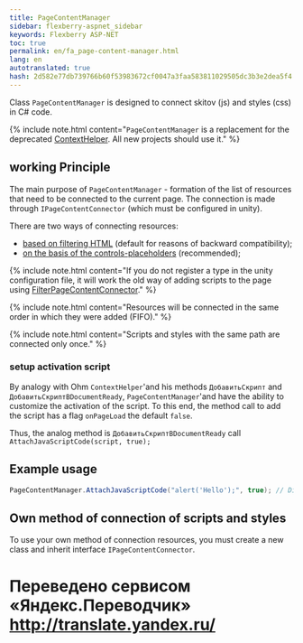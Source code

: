 ```yaml
--- 
title: PageContentManager 
sidebar: flexberry-aspnet_sidebar 
keywords: Flexberry ASP-NET 
toc: true 
permalink: en/fa_page-content-manager.html 
lang: en 
autotranslated: true 
hash: 2d582e77db739766b60f53983672cf0047a3faa583811029505dc3b3e2dea5f4 
--- 
```


Class `PageContentManager` is designed to connect skitov (js) and styles (css) in C# code. 

{% include note.html content="`PageContentManager` is a replacement for the deprecated [ContextHelper](fa_context-helper.html). All new projects should use it." %} 

## working Principle 

The main purpose of `PageContentManager` - formation of the list of resources that need to be connected to the current page. The connection is made through `IPageContentConnector` (which must be configured in unity). 

There are two ways of connecting resources: 

* [based on filtering HTML](fa_filter-page-content-connector.html) (default for reasons of backward compatibility); 
* [on the basis of the controls-placeholders](fa_placeholder-page-content-connector.html) (recommended); 

{% include note.html content="If you do not register a type in the unity configuration file, it will work the old way of adding scripts to the page using [FilterPageContentConnector](fa_filter-page-content-connector.html)." %} 

{% include note.html content="Resources will be connected in the same order in which they were added (FIFO)." %} 

{% include note.html content="Scripts and styles with the same path are connected only once." %} 

### setup activation script 

By analogy with Ohm `ContextHelper`'and his methods `ДобавитьСкрипт` and `ДобавитьСкриптВDocumentReady`, `PageContentManager`'and have the ability to customize the activation of the script. To this end, the method call to add the script has a flag `onPageLoad` the default `false`. 

Thus, the analog method is `ДобавитьСкриптВDocumentReady` call `AttachJavaScriptCode(script, true);` 

## Example usage 

```csharp
PageContentManager.AttachJavaScriptCode("alert('Hello');", true); // Displays a message box when the page loads. 
``` 

## Own method of connection of scripts and styles 

To use your own method of connection resources, you must create a new class and inherit interface `IPageContentConnector`. 



 # Переведено сервисом «Яндекс.Переводчик» http://translate.yandex.ru/